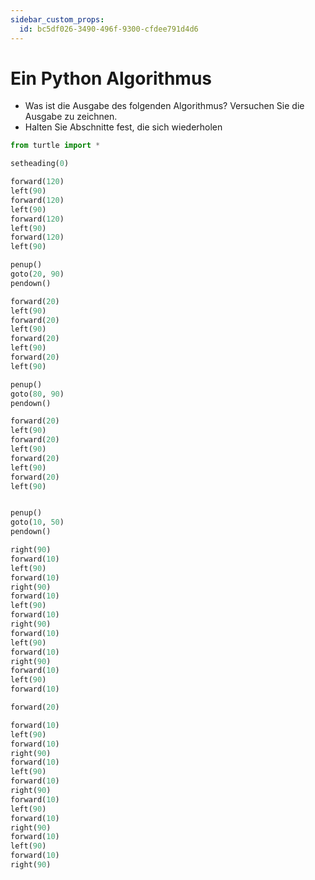 ```yaml
---
sidebar_custom_props:
  id: bc5df026-3490-496f-9300-cfdee791d4d6
---
```

# Ein Python Algorithmus

- Was ist die Ausgabe des folgenden Algorithmus? Versuchen Sie die Ausgabe zu zeichnen.
- Halten Sie Abschnitte fest, die sich wiederholen


```py live_py title=Ein-Turtle-Programm id=35e3d550-a77d-4f92-8f65-3a31a60cf3d2
from turtle import *

setheading(0)

forward(120)
left(90)
forward(120)
left(90)
forward(120)
left(90)
forward(120)
left(90)

penup()
goto(20, 90)
pendown()

forward(20)
left(90)
forward(20)
left(90)
forward(20)
left(90)
forward(20)
left(90)

penup()
goto(80, 90)
pendown()

forward(20)
left(90)
forward(20)
left(90)
forward(20)
left(90)
forward(20)
left(90)


penup()
goto(10, 50)
pendown()

right(90)
forward(10)
left(90)
forward(10)
right(90)
forward(10)
left(90)
forward(10)
right(90)
forward(10)
left(90)
forward(10)
right(90)
forward(10)
left(90)
forward(10)

forward(20)

forward(10)
left(90)
forward(10)
right(90)
forward(10)
left(90)
forward(10)
right(90)
forward(10)
left(90)
forward(10)
right(90)
forward(10)
left(90)
forward(10)
right(90)
```
